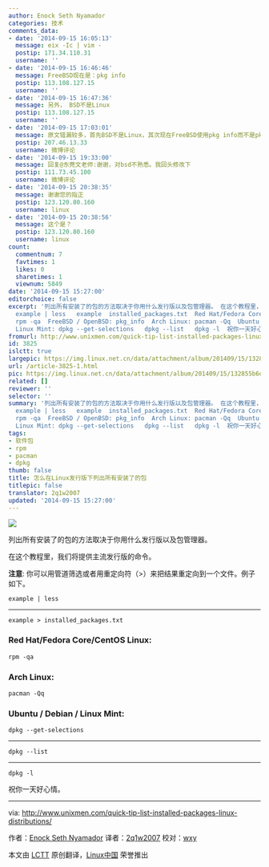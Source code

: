```yaml
---
author: Enock Seth Nyamador
categories: 技术
comments_data:
- date: '2014-09-15 16:05:13'
  message: eix -Ic | vim -
  postip: 171.34.110.31
  username: ''
- date: '2014-09-15 16:46:46'
  message: FreeBSD现在是：pkg info
  postip: 113.108.127.15
  username: ''
- date: '2014-09-15 16:47:36'
  message: 另外， BSD不是Linux
  postip: 113.108.127.15
  username: ''
- date: '2014-09-15 17:03:01'
  message: 原文错漏较多，首先BSD不是Linux，其次现在FreeBSD使用pkg info而不是pkg_info
  postip: 207.46.13.33
  username: 微博评论
- date: '2014-09-15 19:33:00'
  message: 回复@东莞文老师:谢谢，对bsd不熟悉。我回头修改下
  postip: 111.73.45.100
  username: 微博评论
- date: '2014-09-15 20:38:35'
  message: 谢谢您的指正
  postip: 123.120.80.160
  username: linux
- date: '2014-09-15 20:38:56'
  message: 这个是？
  postip: 123.120.80.160
  username: linux
count:
  commentnum: 7
  favtimes: 1
  likes: 0
  sharetimes: 1
  viewnum: 5849
date: '2014-09-15 15:27:00'
editorchoice: false
excerpt: '列出所有安装了的包的方法取决于你用什么发行版以及包管理器。 在这个教程里，我们将提供主流发行版的命令。 注意: 你可以用管道筛选或者用重定向符（）来把结果重定向到一个文件。例子如下。
  example | less   example  installed_packages.txt  Red Hat/Fedora Core/CentOS Linux:
  rpm -qa  FreeBSD / OpenBSD: pkg_info  Arch Linux: pacman -Qq  Ubuntu / Debian /
  Linux Mint: dpkg --get-selections   dpkg --list   dpkg -l  祝你一天好心情。  via: http://www.unixmen.com/quick-tip-list-installed-packages-linux-distribution'
fromurl: http://www.unixmen.com/quick-tip-list-installed-packages-linux-distributions/
id: 3825
islctt: true
largepic: https://img.linux.net.cn/data/attachment/album/201409/15/132855b6o8r6ppro0rpy6m.png
url: /article-3825-1.html
pic: https://img.linux.net.cn/data/attachment/album/201409/15/132855b6o8r6ppro0rpy6m.png.thumb.jpg
related: []
reviewer: ''
selector: ''
summary: '列出所有安装了的包的方法取决于你用什么发行版以及包管理器。 在这个教程里，我们将提供主流发行版的命令。 注意: 你可以用管道筛选或者用重定向符（）来把结果重定向到一个文件。例子如下。
  example | less   example  installed_packages.txt  Red Hat/Fedora Core/CentOS Linux:
  rpm -qa  FreeBSD / OpenBSD: pkg_info  Arch Linux: pacman -Qq  Ubuntu / Debian /
  Linux Mint: dpkg --get-selections   dpkg --list   dpkg -l  祝你一天好心情。  via: http://www.unixmen.com/quick-tip-list-installed-packages-linux-distribution'
tags:
- 软件包
- rpm
- pacman
- dpkg
thumb: false
title: 怎么在Linux发行版下列出所有安装了的包
titlepic: false
translator: 2q1w2007
updated: '2014-09-15 15:27:00'
---
```


![](/data/attachment/album/201409/15/132855b6o8r6ppro0rpy6m.png)


列出所有安装了的包的方法取决于你用什么发行版以及包管理器。


在这个教程里，我们将提供主流发行版的命令。


**注意**: 你可以用管道筛选或者用重定向符（>）来把结果重定向到一个文件。例子如下。



```
example | less

```



---



```
example > installed_packages.txt

```

### Red Hat/Fedora Core/CentOS Linux:



```
rpm -qa

```

### Arch Linux:



```
pacman -Qq

```

### Ubuntu / Debian / Linux Mint:



```
dpkg --get-selections

```



---



```
dpkg --list

```



---



```
dpkg -l

```

祝你一天好心情。




---


via: <http://www.unixmen.com/quick-tip-list-installed-packages-linux-distributions/>


作者：[Enock Seth Nyamador](http://www.unixmen.com/author/seth/) 译者：[2q1w2007](https://github.com/2q1w2007) 校对：[wxy](https://github.com/wxy)


本文由 [LCTT](https://github.com/LCTT/TranslateProject) 原创翻译，[Linux中国](http://linux.cn/) 荣誉推出